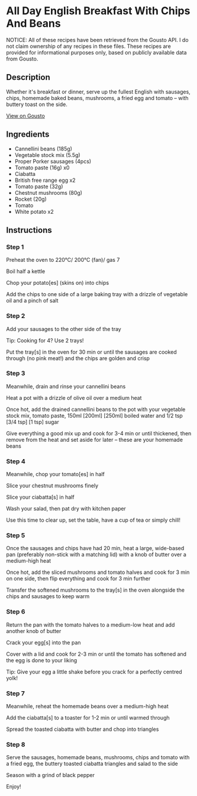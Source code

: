 # All Day English Breakfast With Chips And Beans

NOTICE: All of these recipes have been retrieved from the Gousto API. I do not claim ownership of any recipes in these files. These recipes are provided for informational purposes only, based on publicly available data from Gousto.

## Description

Whether it's breakfast or dinner, serve up the fullest English with sausages, chips, homemade baked beans, mushrooms, a fried egg and tomato – with buttery toast on the side. 

[View on Gousto](https://www.gousto.co.uk/recipes/cookbook/all-day-english-breakfast-with-chips-beans)

## Ingredients

- Cannellini beans (185g)
- Vegetable stock mix (5.5g)
- Proper Porker sausages (4pcs)
- Tomato paste (16g) x0
- Ciabatta
- British free range egg x2
- Tomato paste (32g)
- Chestnut mushrooms (80g)
- Rocket (20g)
- Tomato
- White potato x2

## Instructions


### Step 1

Preheat the oven to 220°C/ 200°C (fan)/ gas 7

Boil half a kettle

Chop your potato[es] (skins on) into chips

Add the chips to one side of a large baking tray with a drizzle of vegetable oil and a pinch of salt


### Step 2

Add your sausages to the other side of the tray

Tip: Cooking for 4? Use 2 trays!

Put the tray[s] in the oven for 30 min or until the sausages are cooked through (no pink meat!) and the chips are golden and crisp


### Step 3

Meanwhile, drain and rinse your cannellini beans

Heat a pot with a drizzle of olive oil over a medium heat

Once hot, add the drained cannellini beans to the pot with your vegetable stock mix, tomato paste, 150ml<span class="text-purple"> [200ml] </span><span class="text-danger">[250ml]</span> boiled water and 1/2 tsp <span class="text-purple">[3/4 tsp]</span> <span class="text-danger">[1 tsp] </span>sugar

Give everything a good mix up and cook for 3-4 min or until thickened, then remove from the heat and set aside for later – these are your homemade beans


### Step 4

Meanwhile, chop your tomato[es] in half

Slice your chestnut mushrooms finely

Slice your ciabatta[s] in half

Wash your salad, then pat dry with kitchen paper

Use this time to clear up, set the table, have a cup of tea or simply chill!


### Step 5

Once the sausages and chips have had 20 min, heat a large, wide-based pan (preferably non-stick with a matching lid) with a knob of butter over a medium-high heat

Once hot, add the sliced mushrooms and tomato halves and cook for 3 min on one side, then flip everything and cook for 3 min further

Transfer the softened mushrooms to the tray[s] in the oven alongside the chips and sausages to keep warm


### Step 6

Return the pan with the tomato halves to a medium-low heat and add another knob of butter

Crack your egg[s] into the pan

Cover with a lid and cook for 2-3 min or until the tomato has softened and the egg is done to your liking

Tip: Give your egg a little shake before you crack for a perfectly centred yolk!


### Step 7

Meanwhile, reheat the homemade beans over a medium-high heat

Add the ciabatta[s] to a toaster for 1-2 min or until warmed through

Spread the toasted ciabatta with butter and chop into triangles

### Step 8

Serve the sausages, homemade beans, mushrooms, chips and tomato with a fried egg, the buttery toasted ciabatta triangles and salad to the side

Season with a grind of black pepper

Enjoy!

